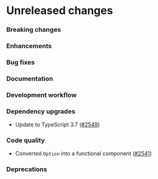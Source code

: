 # Unreleased changes

### Breaking changes

### Enhancements

### Bug fixes

### Documentation

### Development workflow

### Dependency upgrades

- Update to TypeScript 3.7 ([#2549](https://github.com/Shopify/polaris-react/pull/2549))

### Code quality

- Converted `Option` into a functional component ([#2541](https://github.com/Shopify/polaris-react/pull/2541))

### Deprecations
